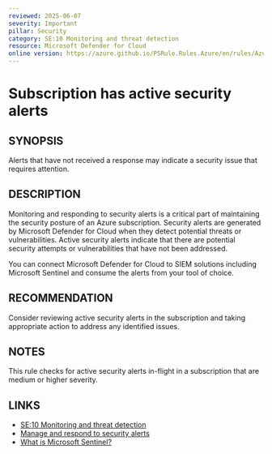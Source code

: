 ```yaml
---
reviewed: 2025-06-07
severity: Important
pillar: Security
category: SE:10 Monitoring and threat detection
resource: Microsoft Defender for Cloud
online version: https://azure.github.io/PSRule.Rules.Azure/en/rules/Azure.DefenderCloud.ActiveAlerts/
---
```


# Subscription has active security alerts

## SYNOPSIS

Alerts that have not received a response may indicate a security issue that requires attention.

## DESCRIPTION

Monitoring and responding to security alerts is a critical part of maintaining the security posture of an Azure subscription.
Security alerts are generated by Microsoft Defender for Cloud when they detect potential threats or vulnerabilities.
Active security alerts indicate that there are potential security attempts or vulnerabilities that have not been addressed.

You can connect Microsoft Defender for Cloud to SIEM solutions including Microsoft Sentinel and
consume the alerts from your tool of choice.

## RECOMMENDATION

Consider reviewing active security alerts in the subscription and taking appropriate action to address any identified issues.

## NOTES

This rule checks for active security alerts in-flight in a subscription that are medium or higher severity.

## LINKS

- [SE:10 Monitoring and threat detection](https://learn.microsoft.com/azure/well-architected/security/monitor-threats)
- [Manage and respond to security alerts](https://learn.microsoft.com/azure/defender-for-cloud/managing-and-responding-alerts)
- [What is Microsoft Sentinel?](https://learn.microsoft.com/azure/sentinel/overview)
